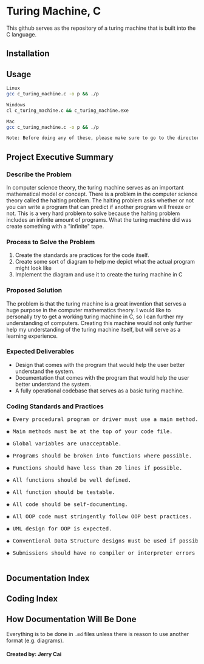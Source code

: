 # Turing Machine, C

This github serves as the repository of a turing machine that is built into the C language.

## Installation


## Usage
```bash
Linux
gcc c_turing_machine.c -o p && ./p

Windows
cl c_turing_machine.c && c_turing_machine.exe

Mac
gcc c_turing_machine.c -o p && ./p

Note: Before doing any of these, please make sure to go to the directory that the file is in using cd.
```


## Project Executive Summary
### Describe the Problem
In computer science theory, the turing machine serves as an important mathematical model or concept. There is a problem in the computer science theory called the halting problem. The halting problem asks whether or not you can write a program that can predict if another program will freeze or not. This is a very hard problem to solve because the halting problem includes an infinite amount of programs. What the turing machine did was create something with a "infinite" tape.
 
 ### Process to Solve the Problem
 1. Create the standards are practices for the code itself.
 2. Create some sort of diagram to help me depict what the actual program might look like
 3. Implement the diagram and use it to create the turing machine in C
 
### Proposed Solution
The problem is that the turing machine is a great invention that serves a huge purpose in the computer mathematics theory. I would like to personally try to get a working turing machine in C, so I can further my understanding of computers. Creating this machine would not only further help my understanding of the turing machine itself, but will serve as a learning experience. 
 
### Expected Deliverables
 - Design that comes with the program that would help the user better understand the system.
 - Documentation that comes with the program that would help the user better understand the system.
 - A fully operational codebase that serves as a basic turing machine.

### Coding Standards and Practices
<pre>
◆ Every procedural program or driver must use a main method. <br />
◆ Main methods must be at the top of your code file. <br />
◆ Global variables are unacceptable. <br />
◆ Programs should be broken into functions where possible. <br />
◆ Functions should have less than 20 lines if possible. <br />
◆ All functions should be well defined. <br />
◆ All function should be testable. <br />
◆ All code should be self-documenting. <br />
◆ All OOP code must stringently follow OOP best practices. <br />
◆ UML design for OOP is expected. <br />
◆ Conventional Data Structure designs must be used if possible. <br />
◆ Submissions should have no compiler or interpreter errors <br />
</pre>


## Documentation Index

## Coding Index



## How Documentation Will Be Done
Everything is to be done in `.md` files unless there is reason to use another format (e.g. diagrams).

#### Created by: Jerry Cai
